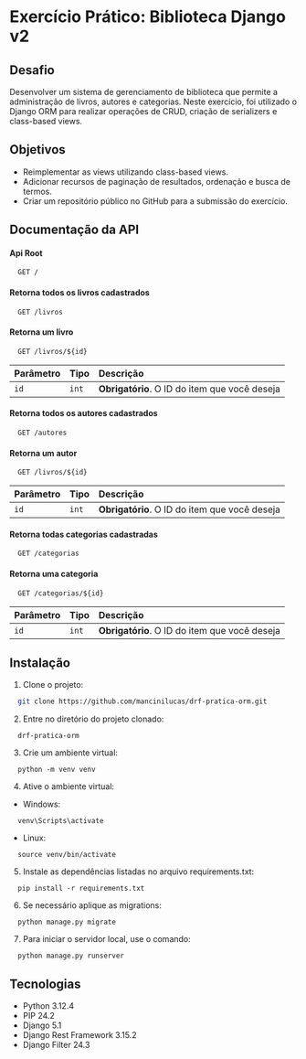 # Exercício Prático: Biblioteca Django v2

## Desafio
Desenvolver um sistema de gerenciamento de biblioteca que permite a administração de livros, autores e categorias. Neste exercício, foi utilizado o Django ORM para realizar operações de CRUD, criação de serializers e class-based views.

## Objetivos
- Reimplementar as views utilizando class-based views.
- Adicionar recursos de paginação de resultados, ordenação e busca de termos.
- Criar um repositório público no GitHub para a submissão do exercício.

## Documentação da API

#### Api Root

```http
  GET /
```

#### Retorna todos os livros cadastrados

```http
  GET /livros
```

#### Retorna um livro

```http
  GET /livros/${id}
```

| Parâmetro   | Tipo       | Descrição                                   |
| :---------- | :--------- | :------------------------------------------ |
| `id`      | `int` | **Obrigatório**. O ID do item que você deseja |


#### Retorna todos os autores cadastrados

```http
  GET /autores
```

#### Retorna um autor

```http
  GET /livros/${id}
```

| Parâmetro   | Tipo       | Descrição                                   |
| :---------- | :--------- | :------------------------------------------ |
| `id`      | `int` | **Obrigatório**. O ID do item que você deseja |


#### Retorna todas categorias cadastradas

```http
  GET /categorias
```

#### Retorna uma categoria

```http
  GET /categorias/${id}
```

| Parâmetro   | Tipo       | Descrição                                   |
| :---------- | :--------- | :------------------------------------------ |
| `id`      | `int` | **Obrigatório**. O ID do item que você deseja |

## Instalação

1. Clone o projeto:

```bash
  git clone https://github.com/mancinilucas/drf-pratica-orm.git
```

2. Entre no diretório do projeto clonado:
```
  drf-pratica-orm
```

3. Crie um ambiente virtual:

```
  python -m venv venv
```

4. Ative o ambiente virtual:

- Windows:
```
  venv\Scripts\activate
```

- Linux:
```
  source venv/bin/activate
```

5. Instale as dependências listadas no arquivo requirements.txt:
```
  pip install -r requirements.txt
```

6. Se necessário aplique as migrations:
```
  python manage.py migrate
```

7. Para iniciar o servidor local, use o comando:
```
  python manage.py runserver
```


## Tecnologias
- Python 3.12.4
- PIP 24.2
- Django 5.1
- Django Rest Framework 3.15.2
- Django Filter 24.3